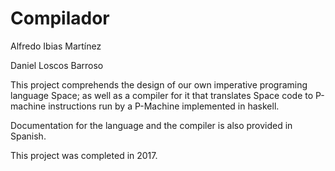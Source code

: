 # Compilador
Alfredo Ibias Martínez

Daniel Loscos Barroso

This project comprehends the design of our own imperative programing language Space; as well as a compiler for it that translates Space code to P-machine instructions run by a P-Machine implemented in haskell.

Documentation for the language and the compiler is also provided in Spanish.

This project was completed in 2017.
